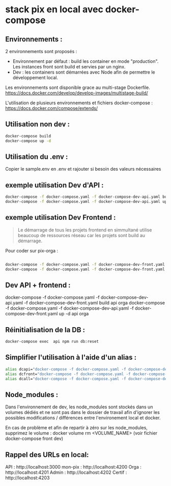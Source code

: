 # stack pix en local avec docker-compose 
## Environnements : 

2 environnements sont proposés :  
- Environnement par défaut : build les container en mode "production". Les instances front sont build et servies par un nginx.
- Dev : les containers sont démarrées avec Node afin de permettre le développement local. 

Les environnements sont disponible grace au multi-stage Dockerfile.
https://docs.docker.com/develop/develop-images/multistage-build/

L'utilisation de plusieurs environnements et fichiers docker-compose : 
https://docs.docker.com/compose/extends/

## Utilisation non dev : 
```sh
docker-compose build
docker-compose up -d 
```

## Utilisation du .env : 

Copier le sample.env en .env et rajouter si besoin des valeurs nécessaires

## exemple utilisation Dev d'API : 

```sh
docker-compose -f docker-compose.yaml -f docker-compose-dev-api.yaml build 
docker-compose -f docker-compose.yaml -f docker-compose-dev-api.yaml up -d 
```

## exemple utilisation Dev Frontend : 
> Le démarrage de tous les projets frontend en simmultané utilise beaucoup de ressources réseau car les projets sont build au démarrage.

Pour coder sur pix-orga : 

```sh

docker-compose -f docker-compose.yaml -f docker-compose-dev-front.yaml build orga
docker-compose -f docker-compose.yaml -f docker-compose-dev-front.yaml up -d orga
```

## Dev API + frontend : 
docker-compose -f docker-compose.yaml -f docker-compose-dev-api.yaml -f docker-compose-dev-front.yaml build api orga
docker-compose -f docker-compose.yaml -f docker-compose-dev-api.yaml -f docker-compose-dev-front.yaml up -d api orga


## Réinitialisation de la DB : 

```sh
docker-compose exec  api npm run db:reset 
```

## Simplifier l'utilisation à l'aide d'un alias : 

```sh
alias dcapi="docker-compose -f docker-compose.yaml -f docker-compose-dev-api.yaml"
alias dcfront="docker-compose -f docker-compose.yaml -f docker-compose-dev-front.yaml"
alias dcall="docker-compose -f docker-compose.yaml -f docker-compose-dev-api.yaml -f docker-compose-dev-front.yaml"
```

## Node_modules : 

Dans l'environnement de dev, les node_modules sont stockés dans un volumes dédiés et ne sont pas dans le dossier de travail afin d'ignorer les possibles modifications / différences entre l'environement local et docker.

En cas de problème et afin de repartir à zéro sur les node_modules, supprimez le volume : 
docker volume rm <VOLUME_NAME> (voir fichier docker-compose front dev)


## Rappel des URLs en local: 

API : http://localhost:3000
mon-pix : http://localhost:4200
Orga : http://localhost:4201
Admin : http://localhost:4202
Certif : http://localhost:4203
